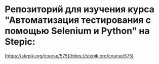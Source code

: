 # Репозиторий для изучения курса "Автоматизация тестирования с помощью Selenium и Python" на Stepic:
[https://stepik.org/course/575](https://stepik.org/course/575)
